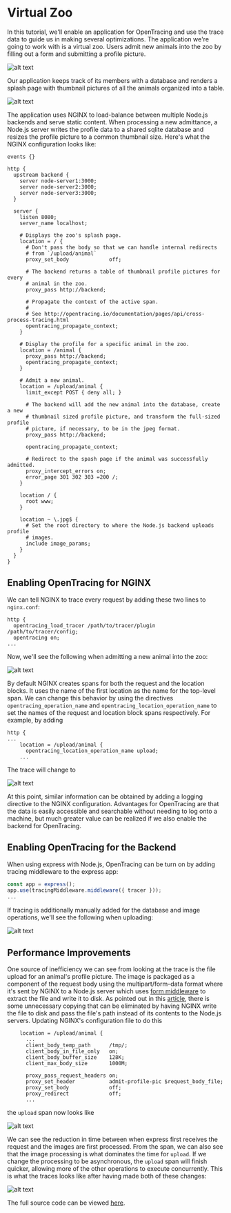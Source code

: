 Virtual Zoo
===========

In this tutorial, we'll enable an application for OpenTracing and use the
trace data to guide us in making several optimizations. The application we're
going to work with is a virtual zoo. Users admit new animals into the zoo by
filling out a form and submitting a profile picture.

![alt text](data/Admit.png "Admit New Animal")

Our application keeps track of its members with a database and renders a splash
page with thumbnail pictures of all the animals organized into a table.

![alt text](data/Splash.png "Splash Page")

The application uses NGINX to load-balance between multiple Node.js backends
and serve static content. When processing a new admittance, a Node.js server
writes the profile data to a shared sqlite database and resizes the profile
picture to a common thumbnail size. Here's what the NGINX configuration looks
like:

```
events {}

http {
  upstream backend {
    server node-server1:3000;
    server node-server2:3000;
    server node-server3:3000;
  }

  server {
    listen 8080;
    server_name localhost;

    # Displays the zoo's splash page.
    location = / {
      # Don't pass the body so that we can handle internal redirects
      # from `/upload/animal`
      proxy_set_body             off;

      # The backend returns a table of thumbnail profile pictures for every
      # animal in the zoo.
      proxy_pass http://backend;

      # Propagate the context of the active span.
      #
      # See http://opentracing.io/documentation/pages/api/cross-process-tracing.html
      opentracing_propagate_context;
    }

    # Display the profile for a specific animal in the zoo.
    location = /animal {
      proxy_pass http://backend;
      opentracing_propagate_context;
    }

    # Admit a new animal.
    location = /upload/animal {
      limit_except POST { deny all; }

      # The backend will add the new animal into the database, create a new
      # thumbnail sized profile picture, and transform the full-sized profile
      # picture, if necessary, to be in the jpeg format.
      proxy_pass http://backend;

      opentracing_propagate_context;

      # Redirect to the spash page if the animal was successfully admitted.
      proxy_intercept_errors on;
      error_page 301 302 303 =200 /;
    }

    location / {
      root www;
    }

    location ~ \.jpg$ {
      # Set the root directory to where the Node.js backend uploads profile
      # images.
      include image_params;
    }
  }
}
```

Enabling OpenTracing for NGINX
------------------------------

We can tell NGINX to trace every request by adding these two lines to
`nginx.conf`:
```
http {
  opentracing_load_tracer /path/to/tracer/plugin /path/to/tracer/config;
  opentracing on;
...
```
Now, we'll see the following when admitting a new animal into the zoo:

![alt text](data/nginx-upload-trace1.png "Trace")

By default NGINX creates spans for both the request and the location blocks. It
uses the name of the first location as the name for the top-level span. We can
change this behavior by using the directives `opentracing_operation_name` and
`opentracing_location_operation_name` to set the names of the request and
location block spans respectively. For
example, by adding
```
http {
...
    location = /upload/animal {
      opentracing_location_operation_name upload;
    ...
```
The trace will change to

![alt text](data/nginx-upload-trace2.png "Trace")

At this point, similar information can be obtained by adding a logging
directive to the NGINX configuration. Advantages for OpenTracing are that the
data is easily accessible and searchable without needing to log onto a machine,
but much greater value can be realized if we also enable the backend for
OpenTracing.

Enabling OpenTracing for the Backend
---------------------------------

When using express with Node.js, OpenTracing can be turn on
by adding tracing middleware to the express app:
```JavaScript
const app = express();
app.use(tracingMiddleware.middleware({ tracer }));
...
```
If tracing is additionally manually added for the database and image
operations, we'll see the following when uploading:

![alt text](data/nginx-upload-trace3.png "Trace")


Performance Improvements
------------------------

One source of inefficiency we can see from looking at the trace is the file upload
for an animal's profile picture. The image is packaged as a component of the request body
using the multipart/form-data format where it's sent by NGINX to a Node.js server which uses
[form middleware](https://www.npmjs.com/package/express-formidable) to extract the file
and write it to disk. As pointed out in this [article](https://coderwall.com/p/swgfvw/nginx-direct-file-upload-without-passing-them-through-backend), there is some unnecessary copying that can
be eliminated by having NGINX write the file to disk and pass the file's path instead
of its contents to the Node.js servers. Updating NGINX's configuration file to do this
```
    location = /upload/animal {
      ...
      client_body_temp_path      /tmp/;
      client_body_in_file_only   on;
      client_body_buffer_size    128K;
      client_max_body_size       1000M;

      proxy_pass_request_headers on;
      proxy_set_header           admit-profile-pic $request_body_file;
      proxy_set_body             off;
      proxy_redirect             off;
      ...
```
the `upload` span now looks like

![alt text](data/nginx-upload-trace4.png "Trace")

We can see the reduction in time between when express first receives the
request and the images are first processed. From the span, we can also see
that the image processing is what dominates the time for `upload`. If we change the
processing to be asynchronous, the `upload` span will finish quicker, allowing more
of the other operations to execute concurrently. This is what the traces looks
like after having made both of these changes:

![alt text](data/nginx-upload-trace5.png "Trace")

The full source code can be viewed [here](../example/zoo).
